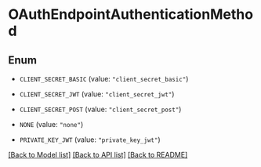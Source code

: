 # OAuthEndpointAuthenticationMethod

## Enum


* `CLIENT_SECRET_BASIC` (value: `"client_secret_basic"`)

* `CLIENT_SECRET_JWT` (value: `"client_secret_jwt"`)

* `CLIENT_SECRET_POST` (value: `"client_secret_post"`)

* `NONE` (value: `"none"`)

* `PRIVATE_KEY_JWT` (value: `"private_key_jwt"`)


[[Back to Model list]](../README.md#documentation-for-models) [[Back to API list]](../README.md#documentation-for-api-endpoints) [[Back to README]](../README.md)


